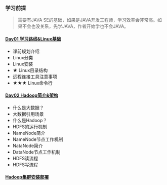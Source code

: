 ### 学习前提
> 需要有JAVA SE的基础，如果是JAVA开发工程师，学习效率会非常高。如果不会也没关系，先学JAVA，作者开始学也不会JAVA。

#### [Day01 学习路线&Linux基础](Day01学习路线&Linux/README.md)
- 课前规划介绍
- Linux分类
- Linux安装
- ★ Linux目录结构
- 远程连接工具注意事项
- ★★★ Linux命令行
#### [Day02 Hadoop简介&架构](Day02Hadoop简介&架构/README.md)
- 什么是大数据？
- 大数据引用场景
- 什么是Hadoop？
- HDFS的运行机制
- NameNode简介
- NameNode节点工作机制
- NataNode简介
- DataNode节点工作机制
- HDFS读流程
- HDFS写流程
#### [Hadoop集群安装部署](Day03Hadoop集群安装部署/README.md)
